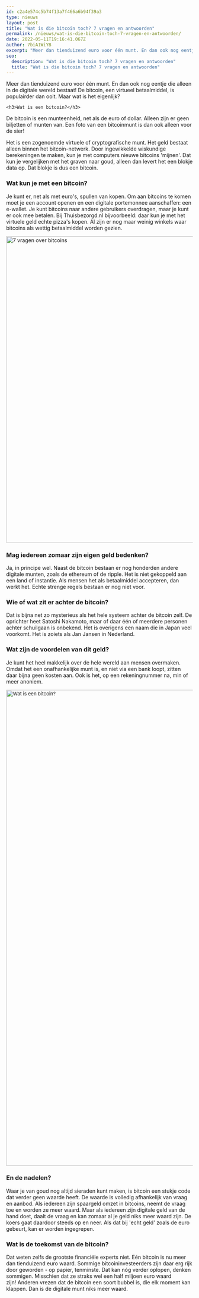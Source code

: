 ```yaml
---
id: c2a4e574c5b74f13a7f466a6b94f39a3
type: nieuws
layout: post
title: "Wat is die bitcoin toch? 7 vragen en antwoorden"
permalink: /nieuws/wat-is-die-bitcoin-toch-7-vragen-en-antwoorden/
date: 2022-05-11T19:16:41.067Z
author: 7biA1WiYB
excerpt: "Meer dan tienduizend euro voor één munt. En dan ook nog eentje die alleen in de digitale wereld bestaat! De bitcoin, een virtueel betaalmiddel, is populairder dan ooit. Maar wat is het eigenlijk?  "
seo:
  description: "Wat is die bitcoin toch? 7 vragen en antwoorden"
  title: "Wat is die bitcoin toch? 7 vragen en antwoorden"
---
```

Meer dan tienduizend euro voor één munt. En dan ook nog eentje die alleen in de digitale wereld bestaat! De bitcoin, een virtueel betaalmiddel, is populairder dan ooit. Maar wat is het eigenlijk?  

    <h3>Wat is een bitcoin?</h3>
<p>De bitcoin is een munteenheid, net als de euro of dollar. Alleen zijn er geen biljetten of munten van. Een foto van een bitcoinmunt is dan ook alleen voor de sier! </p>
<p>Het is een zogenoemde virtuele of cryptografische munt. Het geld bestaat alleen binnen het bitcoin-netwerk. Door ingewikkelde wiskundige berekeningen te maken, kun je met computers nieuwe bitcoins 'mijnen'. Dat kun je vergelijken met het graven naar goud, alleen dan levert het een blokje data op. Dat blokje is dus een bitcoin. </p>
<h3>Wat kun je met een bitcoin?</h3>
<p>Je kunt er, net als met euro's, spullen van kopen. Om aan bitcoins te komen moet je een account openen en een digitale portemonnee aanschaffen: een e-wallet. Je kunt bitcoins naar andere gebruikers overdragen, maar je kunt er ook mee betalen. Bij Thuisbezorgd.nl bijvoorbeeld: daar kun je met het virtuele geld echte pizza's kopen. Al zijn er nog maar weinig winkels waar bitcoins als wettig betaalmiddel worden gezien.</p>
<p><div class="media media-element-container media-default"><div id="file-420231" class="file file-image file-image-jpeg">

        
  
  <div class="content">
    <img alt="7 vragen over bitcoins" title="Beeld: AFP" height="824" width="1368" class="media-element file-default" data-delta="1" src="https://7dagen.netlify.app/sites/default/files/ANP-26490394.jpg">  </div>

  
</div>
</div>
<h3>Mag iedereen zomaar zijn eigen geld bedenken?</h3>
<p>Ja, in principe wel. Naast de bitcoin bestaan er nog honderden andere digitale munten, zoals de ethereum of de ripple. Het is niet gekoppeld aan een land of instantie. Als mensen het als betaalmiddel accepteren, dan werkt het. Echte strenge regels bestaan er nog niet voor.</p>
<h3>Wie of wat zit er achter de bitcoin?</h3>
<p>Dat is bijna net zo mysterieus als het hele systeem achter de bitcoin zelf. De oprichter heet Satoshi Nakamoto, maar of daar één of meerdere personen achter schuilgaan is onbekend. Het is overigens een naam die in Japan veel voorkomt. Het is zoiets als Jan Jansen in Nederland.</p>
<h3>Wat zijn de voordelen van dit geld?</h3>
<p>Je kunt het heel makkelijk over de hele wereld aan mensen overmaken. Omdat het een onafhankelijke munt is, en niet via een bank loopt, zitten daar bijna geen kosten aan. Ook is het, op een rekeningnummer na, min of meer anoniem.</p>
<p><div class="media media-element-container media-default"><div id="file-420230" class="file file-image file-image-jpeg">

        
  
  <div class="content">
    <img alt="Wat is een bitcoin?" title="Beeld: Pixabay" height="1280" width="1920" style="font-size: 13.008px;" class="media-element file-default" data-delta="1" src="https://7dagen.netlify.app/sites/default/files/bitcoin-2643188_1920.jpg">  </div>

  
</div>
</div>
<h3>En de nadelen?</h3>
<p>Waar je van goud nog altijd sieraden kunt maken, is bitcoin een stukje code dat verder geen waarde heeft. De waarde is volledig afhankelijk van vraag en aanbod. Als iedereen zijn spaargeld omzet in bitcoins, neemt de vraag toe en worden ze meer waard. Maar als iedereen zijn digitale geld van de hand doet, daalt de vraag en kan zomaar al je geld niks meer waard zijn. De koers gaat daardoor steeds op en neer. Als dat bij 'echt geld' zoals de euro gebeurt, kan er worden ingegrepen.</p>
<h3>Wat is de toekomst van de bitcoin?</h3>
<p>Dat weten zelfs de grootste financiële experts niet. Eén bitcoin is nu meer dan tienduizend euro waard. Sommige bitcoininvesteerders zijn daar erg rijk door geworden - op papier, tenminste. Dat kan nóg verder oplopen, denken sommigen. Misschien dat ze straks wel een half miljoen euro waard zijn! Anderen vrezen dat de bitcoin een soort bubbel is, die elk moment kan klappen. Dan is de digitale munt niks meer waard.</p>  
